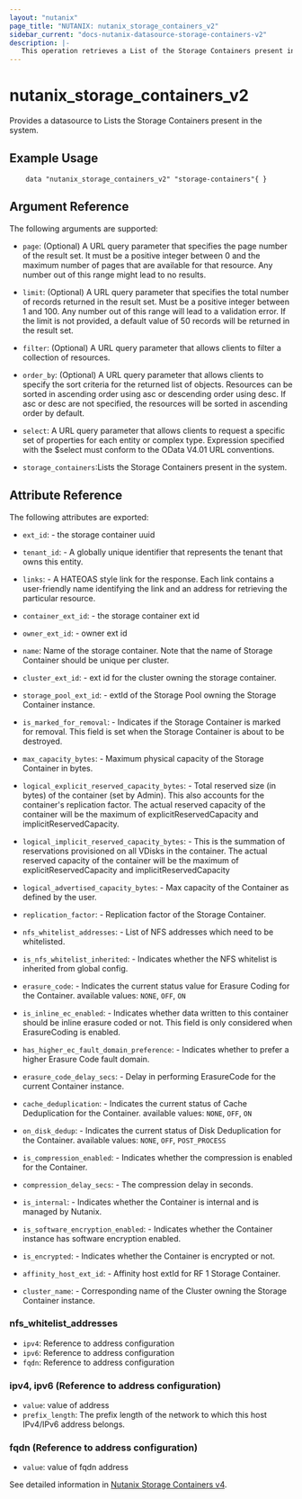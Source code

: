 ```yaml
---
layout: "nutanix"
page_title: "NUTANIX: nutanix_storage_containers_v2"
sidebar_current: "docs-nutanix-datasource-storage-containers-v2"
description: |-
   This operation retrieves a List of the Storage Containers present in the system.
---
```


# nutanix_storage_containers_v2

Provides a datasource to Lists the Storage Containers present in the system.

## Example Usage

```hcl
    data "nutanix_storage_containers_v2" "storage-containers"{ }
```

## Argument Reference

The following arguments are supported:


* `page`: (Optional) A URL query parameter that specifies the page number of the result set. It must be a positive integer between 0 and the maximum number of pages that are available for that resource. Any number out of this range might lead to no results.
* `limit`: (Optional) A URL query parameter that specifies the total number of records returned in the result set. Must be a positive integer between 1 and 100. Any number out of this range will lead to a validation error. If the limit is not provided, a default value of 50 records will be returned in the result set.
* `filter`: (Optional) A URL query parameter that allows clients to filter a collection of resources.
* `order_by`: (Optional) A URL query parameter that allows clients to specify the sort criteria for the returned list of objects. Resources can be sorted in ascending order using asc or descending order using desc. If asc or desc are not specified, the resources will be sorted in ascending order by default.
* `select`: A URL query parameter that allows clients to request a specific set of properties for each entity or complex type. Expression specified with the $select must conform to the OData V4.01 URL conventions. 

* `storage_containers`:Lists the Storage Containers present in the system.

## Attribute Reference

The following attributes are exported:

* `ext_id`: - the storage container uuid
* `tenant_id`: - A globally unique identifier that represents the tenant that owns this entity. 
* `links`: - A HATEOAS style link for the response. Each link contains a user-friendly name identifying the link and an address for retrieving the particular resource.

* `container_ext_id`: - the storage container ext id
* `owner_ext_id`: - owner ext id
* `name`: Name of the storage container.  Note that the name of Storage Container should be unique per cluster.
* `cluster_ext_id`: - ext id for the cluster owning the storage container.
* `storage_pool_ext_id`: - extId of the Storage Pool owning the Storage Container instance.
* `is_marked_for_removal`: - Indicates if the Storage Container is marked for removal. This field is set when the Storage Container is about to be destroyed.
* `max_capacity_bytes`: - Maximum physical capacity of the Storage Container in bytes.
* `logical_explicit_reserved_capacity_bytes`: - Total reserved size (in bytes) of the container (set by Admin). This also accounts for the container's replication factor. The actual reserved capacity of the container will be the maximum of explicitReservedCapacity and implicitReservedCapacity.
* `logical_implicit_reserved_capacity_bytes`: - This is the summation of reservations provisioned on all VDisks in the container. The actual reserved capacity of the container will be the maximum of explicitReservedCapacity and implicitReservedCapacity
* `logical_advertised_capacity_bytes`: - Max capacity of the Container as defined by the user.
* `replication_factor`: - Replication factor of the Storage Container.
* `nfs_whitelist_addresses`: - List of NFS addresses which need to be whitelisted.
* `is_nfs_whitelist_inherited`: - Indicates whether the NFS whitelist is inherited from global config.
* `erasure_code`: - Indicates the current status value for Erasure Coding for the Container. available values:  `NONE`,    `OFF`,    `ON`

* `is_inline_ec_enabled`: - Indicates whether data written to this container should be inline erasure coded or not. This field is only considered when ErasureCoding is enabled.
* `has_higher_ec_fault_domain_preference`: - Indicates whether to prefer a higher Erasure Code fault domain.
* `erasure_code_delay_secs`: - Delay in performing ErasureCode for the current Container instance.
* `cache_deduplication`: - Indicates the current status of Cache Deduplication for the Container. available values:  `NONE`,    `OFF`,    `ON`
* `on_disk_dedup`: - Indicates the current status of Disk Deduplication for the Container. available values:  `NONE`,    `OFF`,    `POST_PROCESS`
* `is_compression_enabled`: - Indicates whether the compression is enabled for the Container.
* `compression_delay_secs`: - The compression delay in seconds.
* `is_internal`: - Indicates whether the Container is internal and is managed by Nutanix.
* `is_software_encryption_enabled`: - Indicates whether the Container instance has software encryption enabled.
* `is_encrypted`: - Indicates whether the Container is encrypted or not.
* `affinity_host_ext_id`: - Affinity host extId for RF 1 Storage Container.
* `cluster_name`: - Corresponding name of the Cluster owning the Storage Container instance.


### nfs_whitelist_addresses

* `ipv4`: Reference to address configuration
* `ipv6`: Reference to address configuration
* `fqdn`: Reference to address configuration

### ipv4, ipv6 (Reference to address configuration)

* `value`: value of address
* `prefix_length`: The prefix length of the network to which this host IPv4/IPv6 address belongs.

### fqdn (Reference to address configuration)

* `value`: value of fqdn address



See detailed information in [Nutanix Storage Containers v4](https://developers.nutanix.com/api-reference?namespace=clustermgmt&version=v4.0.b2).